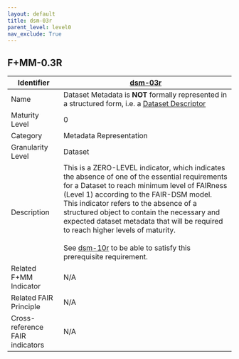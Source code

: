 ```yaml
---
layout: default
title: dsm-03r
parent_level: level0
nav_exclude: True
---
```


## F+MM-0.3R

| Identifier | [dsm-03r](https://github.com/FAIRplus/Data-Maturity/blob/master/docs/_indicators/dsm-03r.md) |
| --------- | ----------|
| Name | Dataset Metadata is **NOT** formally represented in a structured form, i.e. a [Dataset Descriptor](https://fairplus.github.io/Data-Maturity/docs/Glossary/#dataset-descriptor) |
| Maturity Level | 0 |
| Category | Metadata Representation |
| Granularity Level | Dataset |
| Description | This is a ZERO-LEVEL indicator, which indicates the absence of one of the essential requirements for a Dataset to reach minimum level of FAIRness (Level 1) according to the FAIR-DSM model. This indicator refers to the absence of a structured object to contain the necessary and expected dataset metadata that will be required to reach higher levels of maturity. <br><br> See [dsm-10r](https://fairplus.github.io/Data-Maturity/docs/Indicators/#dsm-10r) to be able to satisfy this prerequisite requirement.   |
| Related F+MM Indicator| N/A |
| Related FAIR Principle | N/A |
| Cross-reference FAIR indicators | N/A |
